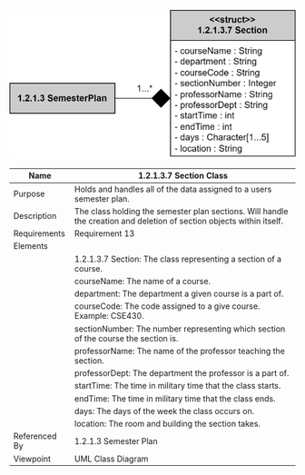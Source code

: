 ![Section Class Diagram](TeamTwoFiles/1.2.1.3.7SectionClassDiagram.svg)

| Name | 1.2.1.3.7 Section Class |
| ----------- | ----------- |
| Purpose | Holds and handles all of the data assigned to a users semester plan. |
| Description | The class holding the semester plan sections. Will handle the creation and deletion of section objects within itself.|
| Requirements | Requirement 13 |
| Elements |
| | 1.2.1.3.7 Section: The class representing a section of a course. |
| | courseName: The name of a course. |
| | department: The department a given course is a part of.
| | courseCode: The code assigned to a give course. Example: CSE430. |
| | sectionNumber: The number representing which section of the course the section is.
| | professorName: The name of the professor teaching the section.
| | professorDept: The department the professor is a part of. |
| | startTime: The time in military time that the class starts. |
| | endTime: The time in military time that the class ends. |
| | days: The days of the week the class occurs on. |
| | location: The room and building the section takes. |
| Referenced By | 1.2.1.3 Semester Plan |
| Viewpoint | UML Class Diagram|
